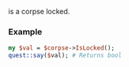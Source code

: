 is a corpse locked.
### Example

```perl
my $val = $corpse->IsLocked();
quest::say($val); # Returns bool
```